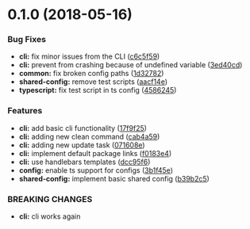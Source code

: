 <a name="0.1.0"></a>
# 0.1.0 (2018-05-16)


### Bug Fixes

* **cli:** fix minor issues from the CLI ([c6c5f59](https://github.com/janbiasi/lerna-typescript-starter/commit/c6c5f59))
* **cli:** prevent from crashing because of undefined variable ([3ed40cd](https://github.com/janbiasi/lerna-typescript-starter/commit/3ed40cd))
* **common:** fix broken config paths ([1d32782](https://github.com/janbiasi/lerna-typescript-starter/commit/1d32782))
* **shared-config:** remove test scripts ([aacf14e](https://github.com/janbiasi/lerna-typescript-starter/commit/aacf14e))
* **typescript:** fix test script in ts config ([4586245](https://github.com/janbiasi/lerna-typescript-starter/commit/4586245))


### Features

* **cli:** add basic cli functionality ([17f9f25](https://github.com/janbiasi/lerna-typescript-starter/commit/17f9f25))
* **cli:** adding new clean command ([cab4a59](https://github.com/janbiasi/lerna-typescript-starter/commit/cab4a59))
* **cli:** adding new update task ([071608e](https://github.com/janbiasi/lerna-typescript-starter/commit/071608e))
* **cli:** implement default package links ([f0183e4](https://github.com/janbiasi/lerna-typescript-starter/commit/f0183e4))
* **cli:** use handlebars templates ([dcc95f6](https://github.com/janbiasi/lerna-typescript-starter/commit/dcc95f6))
* **config:** enable ts support for configs ([3b1f45e](https://github.com/janbiasi/lerna-typescript-starter/commit/3b1f45e))
* **shared-config:** implement basic shared config ([b39b2c5](https://github.com/janbiasi/lerna-typescript-starter/commit/b39b2c5))


### BREAKING CHANGES

* **cli:** cli works again



